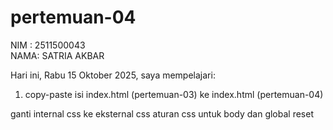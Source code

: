 ﻿# pertemuan-04

NIM : 2511500043<br>
NAMA: SATRIA AKBAR<br>

Hari ini, Rabu 15 Oktober 2025, saya mempelajari:

<ol>
  <li>copy-paste isi index.html (pertemuan-03) ke index.html (pertemuan-04)</li>
  </ol>ganti internal css ke eksternal css</ol>
  </ol>aturan css untuk body dan global reset</ol>
